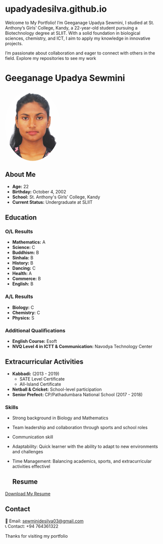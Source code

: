 # upadyadesilva.github.io
Welcome to My Portfolio!
I’m Geeganage Upadya Sewmini, I studied at St. Anthony’s Girls’ College, Kandy, a 22-year-old student pursuing a Biotechnology degree at SLIIT. With a solid foundation in biological sciences, chemistry, and ICT, I aim to apply my knowledge in innovative projects.

I’m passionate about collaboration and eager to connect with others in the field. Explore my repositories to see my work

# Geeganage Upadya Sewmini
<div style="text-align: left;">
<img src="https://github.com/upadyadesilva/upadyadesilva.github.io/blob/main/WhatsApp%20Image%202024-06-30%20at%2010.57.56.jpeg?raw=true" alt="My Image" style="width: 180px; height: auto; border-radius: 50%;" />
</div>

## About Me
- **Age:** 22
- **Birthday:** October 4, 2002
- **School:** St. Anthony's Girls' College, Kandy
- **Current Status:** Undergraduate at SLIIT

## Education

### O/L Results
- **Mathematics:** A
- **Science:** C
- **Buddhism:** B
- **Sinhala:** B
- **History:** B
- **Dancing:** C
- **Health:** A
- **Commerce:** B
- **English:** B

### A/L Results
- **Biology:** C
- **Chemistry:** C
- **Physics:** S

### Additional Qualifications
- **English Course:** Esoft
- **NVQ Level 4 in ICTT & Communication:** Navodya Technology Center

## Extracurricular Activities
- **Kabbadi:** (2013 - 2019)
  - SATE Level Certificate
  - All-Island Certificate
- **Netball & Cricket:** School-level participation
- **Senior Prefect:** CP/Pathadumbara National School (2017 - 2018)

### Skills
- Strong background in Biology and Mathematics
- Team leadership and collaboration through sports and school roles
- Communication skill
- Adaptability: Quick learner with the ability to adapt to new environments and challenges
- Time Management: Balancing academics, sports, and extracurricular activities effectivel

  ## Resume
[Download My Resume](https://github.com/upadyadesilva/upadyadesilva.guthub.io/blob/main/Resume.pdf)

## Contact 
📧 Email: sewminidesilva03@gmail.com  
📞 Contact: +94 764361322



Thanks for visiting my portfolio
